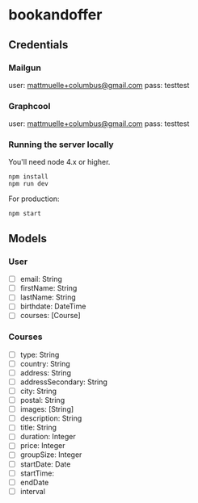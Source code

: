 # bookandoffer

## Credentials

### Mailgun

user: mattmuelle+columbus@gmail.com
pass: testtest

### Graphcool

user: mattmuelle+columbus@gmail.com
pass: testtest

### Running the server locally

You'll need node 4.x or higher.

    npm install
    npm run dev

For production:

    npm start

## Models

### User

- [ ] email: String
- [ ] firstName: String
- [ ] lastName: String
- [ ] birthdate: DateTime
- [ ] courses: [Course]

### Courses

- [ ] type: String
- [ ] country: String
- [ ] address: String
- [ ] addressSecondary: String
- [ ] city: String
- [ ] postal: String
- [ ] images: [String]
- [ ] description: String
- [ ] title: String
- [ ] duration: Integer
- [ ] price: Integer
- [ ] groupSize: Integer
- [ ] startDate: Date
- [ ] startTime:
- [ ] endDate
- [ ] interval
